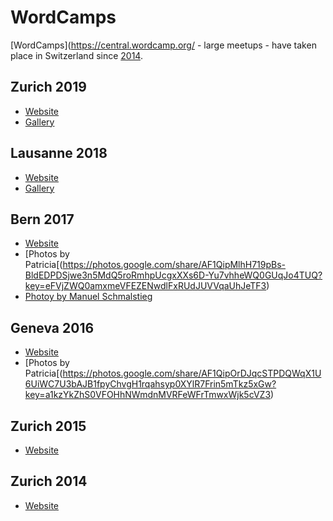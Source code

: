# WordCamps

[WordCamps](https://central.wordcamp.org/ - large meetups - have taken place in Switzerland since [2014](https://2014.switzerland.wordcamp.org/).

## Zurich 2019

- [Website](https://2019.zurich.wordcamp.org/)
- [Gallery](https://photos.google.com/share/AF1QipPvkPQXDmJ-UTNQySTc-qXOLfGpc2lpze0GTs2dalwtQBMhQy7TuEktNYovaQU2qQ?key=MkgxWUVXd3NSa3A3Q29kb1VjOVM2OVZGTEtxWm5n)

## Lausanne 2018

- [Website](https://2018.lausanne.wordcamp.org/)
- [Gallery](https://photos.google.com/share/AF1QipPyH3BSvRGhyLGHPC9gEKSvDXIsD0bhfTRMYgF2RzAWXbXPefmEtX7g8M8SdSGxyw?key=Q2pSZTlxQTk3RnlhazZua2JuRkprQ0dDZTZMRmln)

## Bern 2017

- [Website](https://2017.bern.wordcamp.org/)
- [Photos by Patricia[(https://photos.google.com/share/AF1QipMlhH719pBs-BldEDPDSjwe3n5MdQ5roRmhpUcgxXXs6D-Yu7vhheWQ0GUqJo4TUQ?key=eFVjZWQ0amxmeVFEZENwdlFxRUdJUVVqaUhJeTF3)
- [Photoy by Manuel Schmalstieg](https://www.flickr.com/photos/kinetoskop/albums/72157688941245775)

## Geneva 2016

- [Website](https://2016.geneva.wordcamp.org/)
- [Photos by Patricia[(https://photos.google.com/share/AF1QipOrDJqcSTPDQWqX1U6UiWC7U3bAJB1fpyChvgH1rqahsyp0XYlR7Frin5mTkz5xGw?key=a1kzYkZhS0VFOHhNWmdnMVRFeWFrTmwxWjk5cVZ3)

## Zurich 2015

- [Website](https://2015.zurich.wordcamp.org/)

## Zurich 2014

- [Website](https://2014.zurich.wordcamp.org/)

